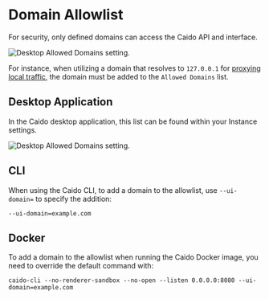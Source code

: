 # Domain Allowlist

For security, only defined domains can access the Caido API and interface.

<img alt="Desktop Allowed Domains setting." src="/_images/unallowed_domain.png" center/>

For instance, when utilizing a domain that resolves to `127.0.0.1` for [proxying local traffic](/guides/proxy_local.md), the domain must be added to the `Allowed Domains` list.

## Desktop Application

In the Caido desktop application, this list can be found within your Instance settings.

<img alt="Desktop Allowed Domains setting." src="/_images/instance_settings_allowed_domains.png" center/>

## CLI

When using the Caido CLI, to add a domain to the allowlist, use `--ui-domain=` to specify the addition:

```
--ui-domain=example.com
```

## Docker

To add a domain to the allowlist when running the Caido Docker image, you need to override the default command with:

```
caido-cli --no-renderer-sandbox --no-open --listen 0.0.0.0:8080 --ui-domain=example.com
```
